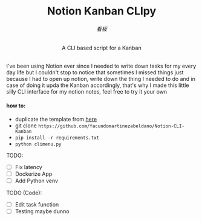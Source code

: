 <div align="center">
  <h1>Notion Kanban CLIpy</h1>
  <div align= "center">
    <h6>看板</h6>
  </div>
  <div align= "center">
    A CLI based script for a Kanban
  </div>
</div>
</br>

I've been using Notion ever since I needed to write down tasks for my every day life but I couldn't stop to notice that sometimes I missed things just because I had to open up notion, write down the thing I needed to do and in case of doing it upda the Kanban accordingly, that's why I made this little silly CLI interface for my notion notes, feel free to try it your own 


#### how to:
- duplicate the template from [here](https://boundless-heather-d8e.notion.site/63cd54d3b2254b02b9f258c52e38400a?v=8df3f9fdd3f446c8b2d89c794e29fd81)
- git clone `https://github.com/facundomartinezabeldano/Notion-CLI-Kanban`
- `pip install -r requirements.txt`
- `python climenu.py`


TODO:
- [ ] Fix latency
- [ ] Dockerize App
- [ ] Add Python venv

TODO (Code):
- [ ] Edit task function
- [ ] Testing maybe dunno
